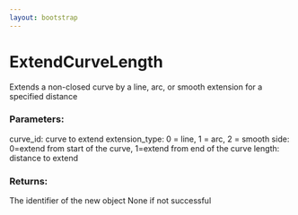 ```yaml
---
layout: bootstrap
---
```


# ExtendCurveLength

Extends a non-closed curve by a line, arc, or smooth extension for a
        specified distance
          

### Parameters:

curve_id: curve to extend
extension_type: 0 = line, 1 = arc, 2 = smooth
side: 0=extend from start of the curve, 1=extend from end of the curve
length: distance to extend
        

### Returns:


The identifier of the new object
None if not successful
        


